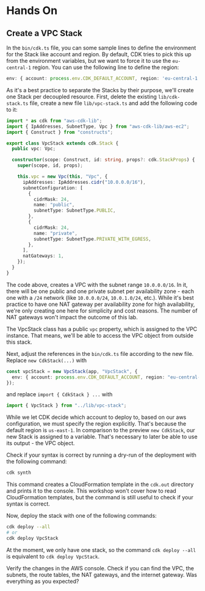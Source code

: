 # Hands On

## Create a VPC Stack

In the `bin/cdk.ts` file, you can some sample lines to define the environment for the Stack like account and region.
By default, CDK tries to pick this up from the environment variables, but we want to force it to use the `eu-central-1` region.
You can use the following line to define the region:

```typescript
env: { account: process.env.CDK_DEFAULT_ACCOUNT, region: 'eu-central-1' },
```

As it's a best practice to separate the Stacks by their purpose, we'll create one Stack per decoupled resource.
First, delete the existing `lib/cdk-stack.ts` file, create a new file `lib/vpc-stack.ts` and add the following code to it:

```typescript
import * as cdk from "aws-cdk-lib";
import { IpAddresses, SubnetType, Vpc } from "aws-cdk-lib/aws-ec2";
import { Construct } from "constructs";

export class VpcStack extends cdk.Stack {
  public vpc: Vpc;

  constructor(scope: Construct, id: string, props?: cdk.StackProps) {
    super(scope, id, props);

    this.vpc = new Vpc(this, "Vpc", {
      ipAddresses: IpAddresses.cidr("10.0.0.0/16"),
      subnetConfiguration: [
        {
          cidrMask: 24,
          name: "public",
          subnetType: SubnetType.PUBLIC,
        },
        {
          cidrMask: 24,
          name: "private",
          subnetType: SubnetType.PRIVATE_WITH_EGRESS,
        },
      ],
      natGateways: 1,
    });
  }
}
```

The code above, creates a VPC with the subnet range `10.0.0.0/16`.
In it, there will be one public and one private subnet per availability zone - each one with a `/24` network (like `10.0.0.0/24`, `10.0.1.0/24`, etc.).
While it's best practice to have one NAT gateway per availability zone for high availability, we're only creating one here for simplicity and cost reasons.
The number of NAT gateways won't impact the outcome of this lab.

The VpcStack class has a public `vpc` property, which is assigned to the VPC instance. That means, we'll be able to access the VPC object from outside this stack.

Next, adjust the references in the `bin/cdk.ts` file according to the new file.
Replace `new CdkStack(...)` with

```typescript
const vpcStack = new VpcStack(app, "VpcStack", {
  env: { account: process.env.CDK_DEFAULT_ACCOUNT, region: "eu-central-1" },
});
```

and replace `import { CdkStack } ...` with

```typescript
import { VpcStack } from "../lib/vpc-stack";
```

While we let CDK decide which account to deploy to, based on our aws configuration, we must specify the region explicitly. That's because the default region is `us-east-1`.
In comparison to the preview `new CdkStack`, our new Stack is assigned to a variable. That's necessary to later be able to use its output - the VPC object.

Check if your syntax is correct by running a dry-run of the deployment with the following command:

```sh
cdk synth
```

This command creates a CloudFormation template in the `cdk.out` directory and prints it to the console. This workshop won't cover how to read CloudFormation templates, but the command is still useful to check if your syntax is correct.

Now, deploy the stack with one of the following commands:

```sh
cdk deploy --all
# or
cdk deploy VpcStack
```

At the moment, we only have one stack, so the command `cdk deploy --all` is equivalent to `cdk deploy VpcStack`.

Verify the changes in the AWS console.
Check if you can find the VPC, the subnets, the route tables, the NAT gateways, and the internet gateway.
Was everything as you expected?
